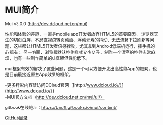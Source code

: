 # MUI简介

Mui v3.0.0 \([http:\/\/dev.dcloud.net.cn\/mui](http://dev.dcloud.net.cn/mui)\)

性能和体验的差距，一直是mobile app开发者放弃HTML5的首要原因。 浏览器天生的切页白屏、不忍直视的转页动画、浮动元素的抖动、无法流畅下拉刷新等问题，这些都让HTML5开发者倍感挫败，尤其拿到Android低端机运行，摔手机的心都有； 另一方面，浏览器默认控件样式又少又丑，制作一个漂亮的控件非常麻烦，也有一些制作简单的ui框架但性能低下。

mui框架有效的解决了这些问题，这是一个可以方便开发出高性能App的框架，也是目前最接近原生App效果的框架。

-更多精彩内容请访问DCloud官网（[http:\/\/www.dcloud.io\/）](http://www.dcloud.io/）)  
-MUI官方文档（[http:\/\/dev.dcloud.net.cn\/mui\/ui\/）](http://dev.dcloud.net.cn/mui/ui/）)



gitbook在线地址：https://badfl.gitbooks.io/mui/content/

[GitHub目录](/SUMMARY.md)

